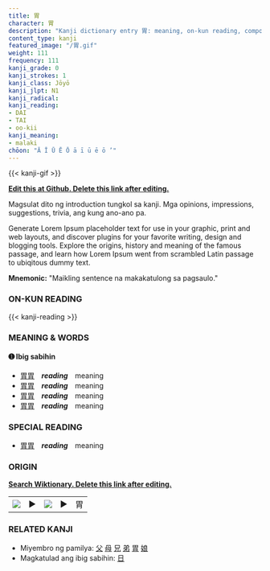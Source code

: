 ```yaml
---
title: 胃
character: 胃
description: "Kanji dictionary entry 胃: meaning, on-kun reading, compounds, origin, related kanji"
content_type: kanji
featured_image: "/胃.gif"
weight: 111
frequency: 111
kanji_grade: 0
kanji_strokes: 1
kanji_class: Jōyō
kanji_jlpt: N1
kanji_radical: 
kanji_reading: 
- DAI
- TAI
- oo-kii
kanji_meaning:
- malaki
chōon: "Ā Ī Ū Ē Ō ā ī ū ē ō ’"
---
```

[//]: # (Don't edit the line below. Kanji animated GIF code is automatically generated.)
{{< kanji-gif >}}

[//]: # (Edit below this line.)

**[Edit this at Github. Delete this link after editing.](https://github.com/tim0g/tim/tree/main/content/kanji/胃/index.md)**

Magsulat dito ng introduction tungkol sa kanji. Mga opinions, impressions, suggestions, trivia, ang kung ano-ano pa.

Generate Lorem Ipsum placeholder text for use in your graphic, print and web layouts, and discover plugins for your favorite writing, design and blogging tools. Explore the origins, history and meaning of the famous passage, and learn how Lorem Ipsum went from scrambled Latin passage to ubiqitous dummy text.
 
**Mnemonic:** "Maikling sentence na makakatulong sa pagsaulo."

### ON-KUN READING

[//]: # (Don't edit the line below. ON-KUN READING code is automatically generated.)
{{< kanji-reading >}}

### MEANING & WORDS

#### ➊ **Ibig sabihin**
  - [胃](../胃)[胃](../胃)　***reading***　meaning
  - [胃](../胃)[胃](../胃)　***reading***　meaning
  - [胃](../胃)[胃](../胃)　***reading***　meaning
  - [胃](../胃)[胃](../胃)　***reading***　meaning

### SPECIAL READING
  - [胃](../胃)[胃](../胃)　***reading***　meaning

### ORIGIN

**[Search Wiktionary. Delete this link after editing.](https://wiktionary.org/wiki/胃)**
<table class="kanji-table"><tr><td>
<img src="60px-胃-bronze.svg.png">
</td><td>▶</td><td>
<img src="60px-胃-oracle.svg.png">
</td><td>▶</td>
<td class="kanji-origin">胃</td>
</tr></table>

### RELATED KANJI
- Miyembro ng pamilya: [父](../父) [母](../母) [兄](../兄) [弟](../弟) [胃](../胃) [娘](../娘)
- Magkatulad ang ibig sabihin: [日](../日)
